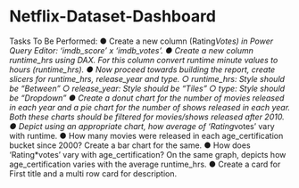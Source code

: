 # Netflix-Dataset-Dashboard

Tasks To Be Performed:
● Create a new column (Rating*Votes) in Power Query Editor: ‘imdb_score’ x
‘imdb_votes’.
● Create a new column runtime_hrs using DAX. For this column convert runtime
minute values to hours (runtime_hrs).
● Now proceed towards building the report, create slicers for runtime_hrs, release_year
and type.
○ runtime_hrs: Style should be “Between”
○ release_year: Style should be “Tiles”
○ type: Style should be “Dropdown”
● Create a donut chart for the number of movies released in each year and a pie chart
for the number of shows released in each year. Both these charts should be filtered for
movies/shows released after 2010.
● Depict using an appropriate chart, how average of ‘Rating*votes’ vary with runtime.
● How many movies were released in each age_certification bucket since 2000? Create
a bar chart for the same.
● How does ‘Rating*votes’ vary with age_certification? On the same graph, depicts
how age_certification varies with the average runtime_hrs.
● Create a card for First title and a multi row card for description.
